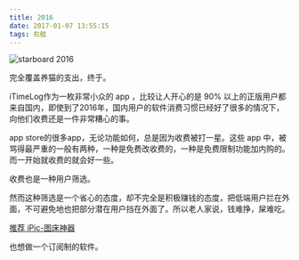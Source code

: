 ```yaml
---
title: 2016
date: 2017-01-07 13:55:15
tags: 右舷
---
```

![starboard 2016][image-1]

完全覆盖养猫的支出，终于。

iTimeLog作为一枚非常小众的 app ，比较让人开心的是 90% 以上的正版用户都来自国内，即使到了2016年，国内用户的软件消费习惯已经好了很多的情况下，向他们收费还是一件非常糟心的事。

app store的很多app，无论功能如何，总是因为收费被打一星。这些 app 中，被骂得最严重的一般有两种，一种是免费改收费的，一种是免费限制功能加内购的。而一开始就收费的就会好一些。

收费也是一种用户筛选。

然而这种筛选是一个省心的态度，却不完全是积极赚钱的态度，把低端用户拦在外面，不可避免地也把部分潜在用户挡在外面了。所以老人家说，钱难挣，屎难吃。

[推荐 iPic-图床神器][1]

也想做一个订阅制的软件。

[1]:	https://itunes.apple.com/cn/app/ipic-tu-chuang-shen-qi-zhong/id1101244278?mt=12

[image-1]:	http://oaaaw441f.bkt.clouddn.com/2017-01-07-starboard2016.png "starboard 2016"